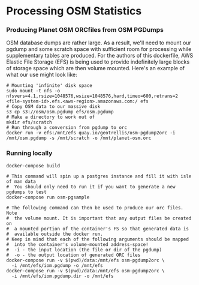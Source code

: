 # Processing OSM Statistics


### Producing Planet OSM ORCfiles from OSM PGDumps
OSM database dumps are rather large. As a result, we'll need to mount
our pgdump and some scratch space with sufficient room for processing while
supplementary tables are produced. For the authors of this dockerfile,
AWS Elastic File Storage (EFS) is being used to provide indefinitely
large blocks of storage space which are then volume mounted. Here's an
example of what our use might look like:

```
# Mounting 'infinite' disk space
sudo mount -t nfs -o nfsvers=4.1,rsize=1048576,wsize=1048576,hard,timeo=600,retrans=2 <file-system-id>.efs.<aws-region>.amazonaws.com:/ efs
# Copy OSM data to our massive disk
s3 cp s3://osm/osm.pgdump efs/osm.pgdump
# Make a directory to work out of
mkdir efs/scratch
# Run through a conversion from pgdump to orc
docker run -v efs:/mnt/efs quay.io/geotrellis/osm-pgdump2orc -i /mnt/osm.pgdump -s /mnt/scratch -o /mnt/planet-osm.orc
```


### Running locally
```
docker-compose build

# This command will spin up a postgres instance and fill it with isle of man data
#  You should only need to run it if you want to generate a new pgdumps to test
docker-compose run osm-pgsample

# The following command can then be used to produce our orc files. Note
#  the volume mount. It is important that any output files be created on
#  a mounted portion of the container's FS so that generated data is
#  available outside the docker run.
# Keep in mind that each of the following arguments should be mapped
#  into the container's volume-mounted address-space!
#  -i - the input location (the file or dir of the pgdump)
#  -o - the output location of generated ORC files
docker-compose run -v $(pwd)/data:/mnt/efs osm-pgdump2orc \
  -i /mnt/efs/iom.pgdump -o /mnt/efs
docker-compose run -v $(pwd)/data:/mnt/efs osm-pgdump2orc \
  -i /mnt/efs/iom.pgdump.dir -o /mnt/efs
```
